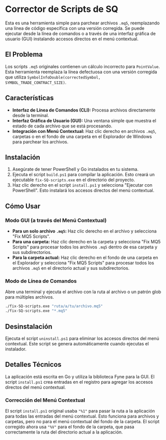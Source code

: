 # Corrector de Scripts de SQ

Esta es una herramienta simple para parchear archivos `.mq5`, reemplazando una línea de código específica con una versión corregida. Se puede ejecutar desde la línea de comandos o a través de una interfaz gráfica de usuario (GUI) instalando accesos directos en el menú contextual.

## El Problema

Los scripts `.mq5` originales contienen un cálculo incorrecto para `PointValue`. Esta herramienta reemplaza la línea defectuosa con una versión corregida que utiliza `SymbolInfoDouble(correctedSymbol, SYMBOL_TRADE_CONTRACT_SIZE)`.

## Características

- **Interfaz de Línea de Comandos (CLI):** Procesa archivos directamente desde la terminal.
- **Interfaz Gráfica de Usuario (GUI):** Una ventana simple que muestra el estado de cada archivo que se está procesando.
- **Integración con Menú Contextual:** Haz clic derecho en archivos `.mq5`, carpetas o en el fondo de una carpeta en el Explorador de Windows para parchear los archivos.

## Instalación

1.  Asegúrate de tener PowerShell y Go instalados en tu sistema.
2.  Ejecuta el script `build.ps1` para compilar la aplicación. Esto creará un ejecutable `fix-SQ-scripts.exe` en el directorio del proyecto.
3.  Haz clic derecho en el script `install.ps1` y selecciona "Ejecutar con PowerShell". Esto instalará los accesos directos del menú contextual.

## Cómo Usar

### Modo GUI (a través del Menú Contextual)

-   **Para un solo archivo `.mq5`:** Haz clic derecho en el archivo y selecciona "Fix MQ5 Scripts".
-   **Para una carpeta:** Haz clic derecho en la carpeta y selecciona "Fix MQ5 Scripts" para procesar todos los archivos `.mq5` dentro de esa carpeta y sus subdirectorios.
-   **Para la carpeta actual:** Haz clic derecho en el fondo de una carpeta en el Explorador y selecciona "Fix MQ5 Scripts" para procesar todos los archivos `.mq5` en el directorio actual y sus subdirectorios.

### Modo de Línea de Comandos

Abre una terminal y ejecuta el archivo con la ruta al archivo o un patrón glob para múltiples archivos.

```sh
./fix-SQ-scripts.exe "ruta/a/tu/archivo.mq5"
./fix-SQ-scripts.exe "*.mq5"
```

## Desinstalación

Ejecuta el script `uninstall.ps1` para eliminar los accesos directos del menú contextual. Este script se genera automáticamente cuando ejecutas el instalador.

## Detalles Técnicos

La aplicación está escrita en Go y utiliza la biblioteca Fyne para la GUI. El script `install.ps1` crea entradas en el registro para agregar los accesos directos del menú contextual.

### Corrección del Menú Contextual

El script `install.ps1` original usaba `"%1"` para pasar la ruta a la aplicación para todas las entradas del menú contextual. Esto funciona para archivos y carpetas, pero no para el menú contextual del fondo de la carpeta. El script corregido ahora usa `"%V"` para el fondo de la carpeta, que pasa correctamente la ruta del directorio actual a la aplicación.